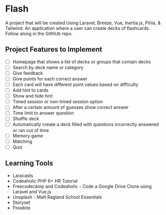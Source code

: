 # Flash

A project that will be created Using Laravel, Breeze, Vue, Inertia.js, Piñia, &amp; Tailwind. An application where a user can create decks of flashcards. Follow along in the GitHUb repo.

## Project Features to Implement

- [ ] Homepage that shows a list of decks or groups that contain decks
- [ ] Search by deck name or category
- [ ] Give feedback
- [ ] Give points for each correct answer
- [ ] Each card will have different point values based on difficulty
- [ ] Add hint to cards
- [ ] Show and hide hint
- [ ] Timed session or non-timed session option
- [ ] After a certain amount of guesses show correct answer
- [ ] Time limit to answer question
- [ ] Shuffle deck
- [ ] Automatically create a deck filled with questions incorrectly answered or ran out of time
- [ ] Memory game
- [ ] Matching
- [ ] Quiz

## Learning Tools

- Laracasts
- Codeaholic PHP 6+ HR Tutorial
- Freecodecamp and Codeaholic - Code a Google Drive Clone using Laravel and Vue.js
- Unsplash - Matt Ragland School Essentials
- Storyset
- Flowbite
